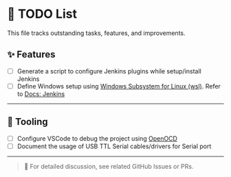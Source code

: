 # 📝 TODO List

This file tracks outstanding tasks, features, and improvements.

## ✨ Features

- [ ] Generate a script to configure Jenkins plugins while setup/install Jenkins
- [ ] Define Windows setup using [Windows Subsystem for Linux (wsl)](https://learn.microsoft.com/en-us/windows/wsl/). Refer to [Docs: Jenkins](docs/jenkins.md)

---

## 🔧 Tooling

- [ ] Configure VSCode to debug the project using [OpenOCD](https://openocd.org/)
- [ ] Document the usage of USB TTL Serial cables/drivers for Serial port

---

> 💬 For detailed discussion, see related GitHub Issues or PRs.
